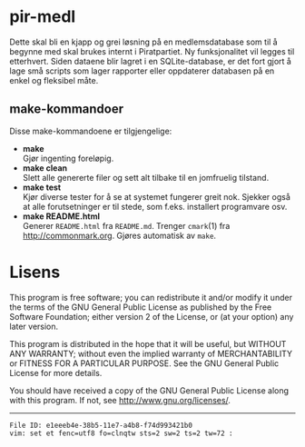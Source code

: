 pir-medl
========

Dette skal bli en kjapp og grei løsning på en medlemsdatabase som til å 
begynne med skal brukes internt i Piratpartiet. Ny funksjonalitet vil 
legges til etterhvert. Siden dataene blir lagret i en SQLite-database, 
er det fort gjort å lage små scripts som lager rapporter eller 
oppdaterer databasen på en enkel og fleksibel måte.

make-kommandoer
---------------

Disse make-kommandoene er tilgjengelige:

- **make**<br />
  Gjør ingenting foreløpig.
- **make clean**<br />
  Slett alle genererte filer og sett alt tilbake til en jomfruelig 
  tilstand.
- **make test**<br />
  Kjør diverse tester for å se at systemet fungerer greit nok. Sjekker 
  også at alle forutsetninger er til stede, som f.eks. installert 
  programvare osv.
- **make README.html**<br />
  Generer `README.html` fra `README.md`. Trenger `cmark`(1) fra 
  <http://commonmark.org>. Gjøres automatisk av `make`.

Lisens
======

This program is free software; you can redistribute it and/or modify it 
under the terms of the GNU General Public License as published by the 
Free Software Foundation; either version 2 of the License, or (at your 
option) any later version.

This program is distributed in the hope that it will be useful, but 
WITHOUT ANY WARRANTY; without even the implied warranty of 
MERCHANTABILITY or FITNESS FOR A PARTICULAR PURPOSE.
See the GNU General Public License for more details.

You should have received a copy of the GNU General Public License along 
with this program.
If not, see <http://www.gnu.org/licenses/>.

---

    File ID: e1eeeb4e-38b5-11e7-a4b8-f74d993421b0
    vim: set et fenc=utf8 fo=clnqtw sts=2 sw=2 ts=2 tw=72 :
